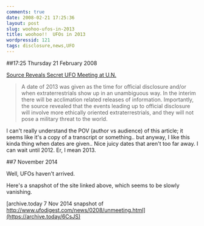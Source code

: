 ```yaml
---
comments: true
date: 2008-02-21 17:25:36
layout: post
slug: woohoo-ufos-in-2013
title: woohoo!!  UFOs in 2013
wordpressid: 121
tags: disclosure,news,UFO
---
```


##17:25 Thursday 21 February 2008

  
  
[Source Reveals Secret UFO Meeting at U.N.](http://www.ufodigest.com/news/0208/unmeeting.html)   


> A date of 2013 was given as the time for official disclosure and/or when extraterrestrials show up in an unambiguous way. In the interim there will be acclimation related releases of information. Importantly, the source revealed that the events leading up to official disclosure will involve more ethically oriented extraterrestrials, and they will not pose a military threat to the world.  


  
I can't really understand the POV (author vs audience) of this article; it seems like it's a copy of a transcript or something.. but anyway, I like this kinda thing when dates are given.. Nice juicy dates that aren't too far away. I can wait until 2012. Er, I mean 2013.  

##7 November 2014

Well, UFOs haven't arrived.

Here's a snapshot of the site linked above, which seems to be slowly vanishing.

[archive.today 7 Nov 2014 snapshot of http://www.ufodigest.com/news/0208/unmeeting.html](https://archive.today/6CsJS)


